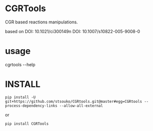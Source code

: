 CGRTools
=========
CGR based reactions manipulations.


based on
DOI: 10.1021/ci300149n
DOI: 10.1007/s10822-005-9008-0

usage
=====
cgrtools --help


INSTALL
=======
    pip install -U git+https://github.com/stsouko/CGRtools.git@master#egg=CGRtools --process-dependency-links --allow-all-external

or

    pip install CGRTools
